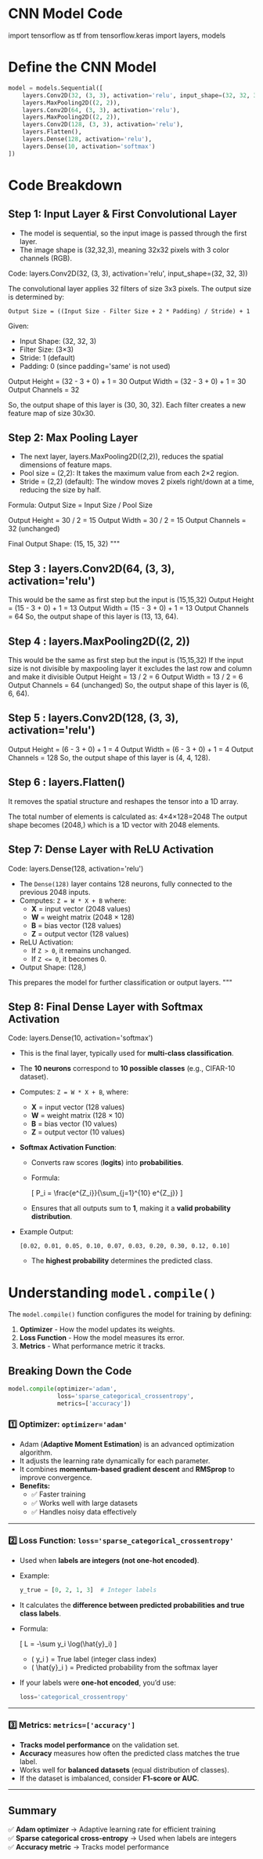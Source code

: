 # CNN Model Code

import tensorflow as tf
from tensorflow.keras import layers, models

# Define the CNN Model
```python
model = models.Sequential([
    layers.Conv2D(32, (3, 3), activation='relu', input_shape=(32, 32, 3)),
    layers.MaxPooling2D((2, 2)),
    layers.Conv2D(64, (3, 3), activation='relu'),
    layers.MaxPooling2D((2, 2)),
    layers.Conv2D(128, (3, 3), activation='relu'),
    layers.Flatten(),
    layers.Dense(128, activation='relu'),
    layers.Dense(10, activation='softmax')
])
```

# Code Breakdown

## Step 1: Input Layer & First Convolutional Layer

- The model is sequential, so the input image is passed through the first layer.
- The image shape is (32,32,3), meaning 32x32 pixels with 3 color channels (RGB).

Code: layers.Conv2D(32, (3, 3), activation='relu', input_shape=(32, 32, 3))

The convolutional layer applies 32 filters of size 3x3 pixels. The output size is determined by:

    Output Size = ((Input Size - Filter Size + 2 * Padding) / Stride) + 1

Given:
- Input Shape: (32, 32, 3)
- Filter Size: (3×3)
- Stride: 1 (default)
- Padding: 0 (since padding='same' is not used)

Output Height = (32 - 3 + 0) + 1 = 30
Output Width = (32 - 3 + 0) + 1 = 30
Output Channels = 32

So, the output shape of this layer is (30, 30, 32).
Each filter creates a new feature map of size 30x30.

## Step 2: Max Pooling Layer

- The next layer, layers.MaxPooling2D((2,2)), reduces the spatial dimensions of feature maps.
- Pool size = (2,2): It takes the maximum value from each 2×2 region.
- Stride = (2,2) (default): The window moves 2 pixels right/down at a time, reducing the size by half.

Formula:
    Output Size = Input Size / Pool Size

Output Height = 30 / 2 = 15
Output Width = 30 / 2 = 15
Output Channels = 32 (unchanged)

Final Output Shape: (15, 15, 32)
"""

## Step 3 : layers.Conv2D(64, (3, 3), activation='relu')

This would be the same as first step but the input is (15,15,32)
Output Height = (15 - 3 + 0) + 1 = 13
Output Width = (15 - 3 + 0) + 1 = 13
Output Channels = 64
So, the output shape of this layer is (13, 13, 64).

## Step 4 : layers.MaxPooling2D((2, 2))

This would be the same as first step but the input is (15,15,32)
If the input size is not divisible by maxpooling layer it excludes the last row and column and make it divisible 
Output Height = 13 / 2 = 6
Output Width = 13 / 2 = 6
Output Channels = 64 (unchanged)
So, the output shape of this layer is (6, 6, 64).

## Step 5 : layers.Conv2D(128, (3, 3), activation='relu')

Output Height = (6 - 3 + 0) + 1 = 4
Output Width = (6 - 3 + 0) + 1 = 4
Output Channels = 128
So, the output shape of this layer is (4, 4, 128).

## Step 6 : layers.Flatten()

It removes the spatial structure and reshapes the tensor into a 1D array.

The total number of elements is calculated as: 4×4×128=2048
The output shape becomes (2048,) which is a 1D vector with 2048 elements.

## Step 7: Dense Layer with ReLU Activation

Code: layers.Dense(128, activation='relu')

- The `Dense(128)` layer contains 128 neurons, fully connected to the previous 2048 inputs.
- Computes: `Z = W * X + B` where:
    - **X** = input vector (2048 values)
    - **W** = weight matrix (2048 × 128)
    - **B** = bias vector (128 values)
    - **Z** = output vector (128 values)
- ReLU Activation:
    - If `Z > 0`, it remains unchanged.
    - If `Z <= 0`, it becomes 0.
- Output Shape: (128,)

This prepares the model for further classification or output layers.
"""
## Step 8: Final Dense Layer with Softmax Activation

Code: layers.Dense(10, activation='softmax')

- This is the final layer, typically used for **multi-class classification**.
- The **10 neurons** correspond to **10 possible classes** (e.g., CIFAR-10 dataset).
- Computes: `Z = W * X + B`, where:
    - **X** = input vector (128 values)
    - **W** = weight matrix (128 × 10)
    - **B** = bias vector (10 values)
    - **Z** = output vector (10 values)

- **Softmax Activation Function**:
    - Converts raw scores (**logits**) into **probabilities**.
    - Formula:

      \[
      P_i = \frac{e^{Z_i}}{\sum_{j=1}^{10} e^{Z_j}}
      \]

    - Ensures that all outputs sum to **1**, making it a **valid probability distribution**.

- Example Output:
  ```
  [0.02, 0.01, 0.05, 0.10, 0.07, 0.03, 0.20, 0.30, 0.12, 0.10]
  ```
  - The **highest probability** determines the predicted class.


# Understanding `model.compile()`

The `model.compile()` function configures the model for training by defining:
1. **Optimizer** - How the model updates its weights.
2. **Loss Function** - How the model measures its error.
3. **Metrics** - What performance metric it tracks.

## Breaking Down the Code
```python
model.compile(optimizer='adam',
              loss='sparse_categorical_crossentropy',
              metrics=['accuracy'])
```

### 1️⃣ Optimizer: `optimizer='adam'`
- Adam (**Adaptive Moment Estimation**) is an advanced optimization algorithm.
- It adjusts the learning rate dynamically for each parameter.
- It combines **momentum-based gradient descent** and **RMSprop** to improve convergence.
- **Benefits:**
  - ✅ Faster training  
  - ✅ Works well with large datasets  
  - ✅ Handles noisy data effectively  

---

### 2️⃣ Loss Function: `loss='sparse_categorical_crossentropy'`
- Used when **labels are integers (not one-hot encoded)**.
- Example:
  ```python
  y_true = [0, 2, 1, 3]  # Integer labels
  ```
- It calculates the **difference between predicted probabilities and true class labels**.
- Formula:
  
  \[
  L = -\sum y_i \log(\hat{y}_i)
  \]
  
  - \( y_i \) = True label (integer class index)
  - \( \hat{y}_i \) = Predicted probability from the softmax layer

- If your labels were **one-hot encoded**, you’d use:
  ```python
  loss='categorical_crossentropy'
  ```

---

### 3️⃣ Metrics: `metrics=['accuracy']`
- **Tracks model performance** on the validation set.
- **Accuracy** measures how often the predicted class matches the true label.
- Works well for **balanced datasets** (equal distribution of classes).
- If the dataset is imbalanced, consider **F1-score or AUC**.

---

## Summary
✅ **Adam optimizer** → Adaptive learning rate for efficient training  
✅ **Sparse categorical cross-entropy** → Used when labels are integers  
✅ **Accuracy metric** → Tracks model performance  



